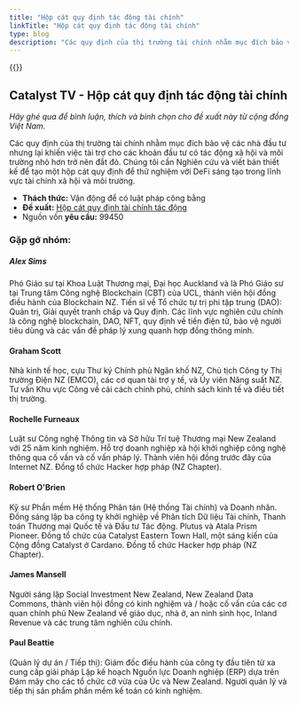 ```yaml
---
title: "Hộp cát quy định tác động tài chính"
linkTitle: "Hộp cát quy định tác động tài chính"
type: blog
description: "Các quy định của thị trường tài chính nhằm mục đích bảo vệ các nhà đầu tư nhưng lại khiến việc tài trợ cho các khoản đầu tư có tác động xã hội và môi trường nhỏ hơn trở nên đắt đỏ."
---
```


{{<youtube J0PS2OudR3Q>}}

## Catalyst TV - Hộp cát quy định tác động tài chính

*Hãy ghé qua để bình luận, thích và bình chọn cho đề xuất này từ cộng đồng Việt Nam.*

Các quy định của thị trường tài chính nhằm mục đích bảo vệ các nhà đầu tư nhưng lại khiến việc tài trợ cho các khoản đầu tư có tác động xã hội và môi trường nhỏ hơn trở nên đắt đỏ. Chúng tôi cần Nghiên cứu và viết bản thiết kế để tạo một hộp cát quy định để thử nghiệm với DeFi sáng tạo trong lĩnh vực tài chính xã hội và môi trường.

- **Thách thức:** Vận động để có luật pháp công bằng
- **Đề xuất:** [Hộp cát quy định tài chính tác động](https://cardano.ideascale.com/c/idea/403011)
- Nguồn vốn **yêu cầu:** 99450

### Gặp gỡ nhóm:

##### **Alex Sims**

Phó Giáo sư tại Khoa Luật Thương mại, Đại học Auckland và là Phó Giáo sư tại Trung tâm Công nghệ Blockchain (CBT) của UCL, thành viên hội đồng điều hành của Blockchain NZ. Tiến sĩ về Tổ chức tự trị phi tập trung (DAO): Quản trị, Giải quyết tranh chấp và Quy định. Các lĩnh vực nghiên cứu chính là công nghệ blockchain, DAO, NFT, quy định về tiền điện tử, bảo vệ người tiêu dùng và các vấn đề pháp lý xung quanh hợp đồng thông minh.

#### **Graham Scott**

Nhà kinh tế học, cựu Thư ký Chính phủ Ngân khố NZ, Chủ tịch Công ty Thị trường Điện NZ (EMCO), các cơ quan tài trợ y tế, và Ủy viên Năng suất NZ. Tư vấn Khu vực Công về cải cách chính phủ, chính sách kinh tế và điều tiết thị trường.

#### **Rochelle Furneaux**

Luật sư Công nghệ Thông tin và Sở hữu Trí tuệ Thương mại New Zealand với 25 năm kinh nghiệm. Hỗ trợ doanh nghiệp xã hội khởi nghiệp công nghệ thông qua cố vấn và cố vấn pháp lý. Thành viên hội đồng trước đây của Internet NZ. Đồng tổ chức Hacker hợp pháp (NZ Chapter).

#### **Robert O'Brien**

Kỹ sư Phần mềm Hệ thống Phân tán (Hệ thống Tài chính) và Doanh nhân. Đồng sáng lập ba công ty khởi nghiệp về Phân tích Dữ liệu Tài chính, Thanh toán Thương mại Quốc tế và Đầu tư Tác động. Plutus và Atala Prism Pioneer. Đồng tổ chức của Catalyst Eastern Town Hall, một sáng kiến của Cộng đồng Catalyst ở Cardano. Đồng tổ chức Hacker hợp pháp (NZ Chapter).

#### **James Mansell**

Người sáng lập Social Investment New Zealand, New Zealand Data Commons, thành viên hội đồng có kinh nghiệm và / hoặc cố vấn của các cơ quan chính phủ New Zealand về giáo dục, nhà ở, an ninh sinh học, Inland Revenue và các trung tâm nghiên cứu chính.

#### **Paul Beattie**

(Quản lý dự án / Tiếp thị): Giám đốc điều hành của công ty đầu tiên từ xa cung cấp giải pháp Lập kế hoạch Nguồn lực Doanh nghiệp (ERP) dựa trên Đám mây cho các tổ chức cỡ vừa của Úc và New Zealand. Người quản lý và tiếp thị sản phẩm phần mềm kế toán có kinh nghiệm.
